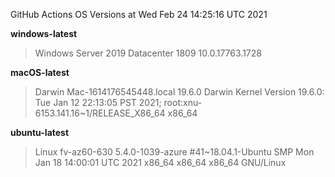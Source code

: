 GitHub Actions OS Versions at Wed Feb 24 14:25:16 UTC 2021

**windows-latest**
> Windows Server 2019 Datacenter 1809           10.0.17763.1728

**macOS-latest**
> Darwin Mac-1614176545448.local 19.6.0 Darwin Kernel Version 19.6.0: Tue Jan 12 22:13:05 PST 2021; root:xnu-6153.141.16~1/RELEASE_X86_64 x86_64

**ubuntu-latest**
> Linux fv-az60-630 5.4.0-1039-azure #41~18.04.1-Ubuntu SMP Mon Jan 18 14:00:01 UTC 2021 x86_64 x86_64 x86_64 GNU/Linux

